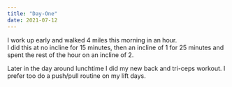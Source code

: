 ```yaml
---
title: "Day-One"
date: 2021-07-12
---
```



I work up early and walked 4 miles this morning in an hour.  
I did this at no incline for 15 minutes, then an incline of 1
for 25 minutes and spent the rest of the hour on an incline of 2.

Later in the day around lunchtime I did my new back and tri-ceps workout.
I prefer too do a push/pull routine on my lift days.
